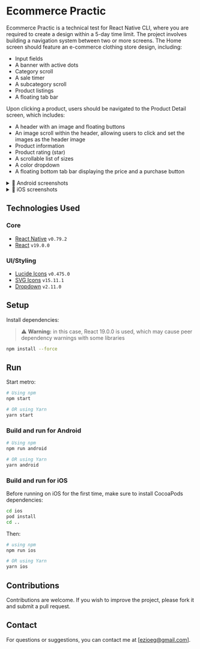 # Ecommerce Practic

Ecommerce Practic is a technical test for React Native CLI, where you are required to create a design within a 5-day time limit. The project involves building a navigation system between two or more screens. The Home screen should feature an e-commerce clothing store design, including:

- Input fields
- A banner with active dots
- Category scroll
- A sale timer
- A subcategory scroll
- Product listings
- A floating tab bar

Upon clicking a product, users should be navigated to the Product Detail screen, which includes:

- A header with an image and floating buttons
- An image scroll within the header, allowing users to click and set the images as the header image
- Product information
- Product rating (star)
- A scrollable list of sizes
- A color dropdown
- A floating bottom tab bar displaying the price and a purchase button

<details>
  <summary>📱 Android screenshots</summary>

  <p>
    <img src="https://github.com/user-attachments/assets/be5a0fc9-474b-4386-aaff-1f71827f80fd" alt="Android Screenshot 2" width="400"/>
    <img src="https://github.com/user-attachments/assets/4acf7241-923a-44e9-8129-921a11f14479" alt="Android Screenshot 2" width="400"/>
  </p>

</details>

<details>
  <summary>📱 iOS screenshots</summary>

  <p>
    <img src="https://github.com/user-attachments/assets/07c2b044-06ef-40bb-878b-f88408e1f15c" alt="iOS Screenshot 1" width="400"/>
    <img src="https://github.com/user-attachments/assets/268dacc3-7620-4d17-9a4b-b5163c545b35" alt="iOS Screenshot 2" width="400"/>
  </p>

</details>


## Technologies Used

### Core

- [React Native](https://reactnative.dev/) `v0.79.2`
- [React](https://reactjs.org/) `v19.0.0`

### UI/Styling

- [Lucide Icons](https://github.com/lucide-icons/lucide-react-native) `v0.475.0`
- [SVG Icons](https://github.com/react-native-svg/react-native-svg) `v15.11.1`
- [Dropdown](https://github.com/react-native-picker/picker) `v2.11.0`

## Setup

Install dependencies:

> ⚠️ **Warning:** in this case, React 19.0.0 is used, which may cause peer dependency warnings with some libraries

```bash
npm install --force
```

## Run
Start metro:
```sh
# Using npm
npm start

# OR using Yarn
yarn start
```

### Build and run for Android

```sh
# Using npm
npm run android

# OR using Yarn
yarn android
```

### Build and run for iOS
Before running on iOS for the first time, make sure to install CocoaPods dependencies:
```bash
cd ios
pod install
cd ..
```

Then:
```bash
# using npm
npm run ios

# OR using Yarn
yarn ios
```

## Contributions

Contributions are welcome. If you wish to improve the project, please fork it and submit a pull request.

## Contact

For questions or suggestions, you can contact me at [ezioeg@gmail.com].
